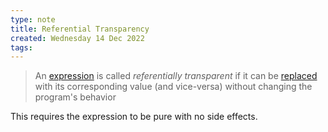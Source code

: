 ```yaml
---
type: note
title: Referential Transparency
created: Wednesday 14 Dec 2022
tags: 
---
```

> An [expression](https://en.wikipedia.org/wiki/Expression_(programming) "Expression (programming)") is called _referentially transparent_ if it can be [replaced](https://en.wikipedia.org/wiki/Rewriting "Rewriting") with its corresponding value (and vice-versa) without changing the program's behavior

This requires the expression to be pure with no side effects.